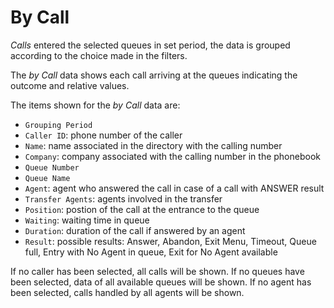 # By Call

*Calls* entered the selected queues in set period, the data is 
grouped according to the choice made in the filters.

The *by Call* data shows each call arriving at the queues
indicating the outcome and relative values.

The items shown for the *by Call* data are:

- `Grouping Period`
- `Caller ID`: phone number of the caller
- `Name`: name associated in the directory with the calling number
- `Company`: company associated with the calling number in the phonebook
- `Queue Number`
- `Queue Name`
- `Agent`: agent who answered the call in case of a call with
ANSWER result
- `Transfer Agents`: agents involved in the transfer
- `Position`: postion of the call at the entrance to the queue
- `Waiting`: waiting time in queue
- `Duration`: duration of the call if answered by an agent
- `Result`: possible results: Answer, Abandon, Exit Menu,
Timeout, Queue full, Entry with No Agent in queue, Exit for
No Agent available

If no caller has been selected, all calls will be shown.
If no queues have been selected, data of all available queues will be 
shown.
If no agent has been selected, calls handled by all agents will be shown.
